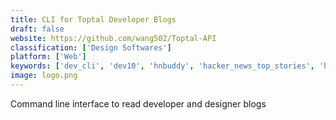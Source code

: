 ```yaml
---
title: CLI for Toptal Developer Blogs
draft: false 
website: https://github.com/wang502/Toptal-API
classification: ['Design Softwares']
platform: ['Web']
keywords: ['dev_cli', 'dev10', 'hnbuddy', 'hacker_news_top_stories', 'hacker_news-cli', 'hacker_pixels', 'hackerweb', 'hackero', 'haxor_news', 'mac_cli', 'medium_cli', 'phunt', 'product_hunt_cli', 'random_medium', 'read.hn', 'techcrunch_cli', 'today_scripts', 'top_publications']
image: logo.png
---
```

Command line interface to read developer and designer blogs